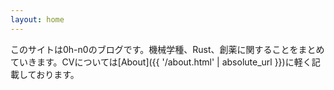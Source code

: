 ```yaml
---
layout: home
---
```


このサイトは0h-n0のブログです。機械学種、Rust、創薬に関することをまとめていきます。CVについては[About]({{ '/about.html' | absolute_url }})に軽く記載しております。
